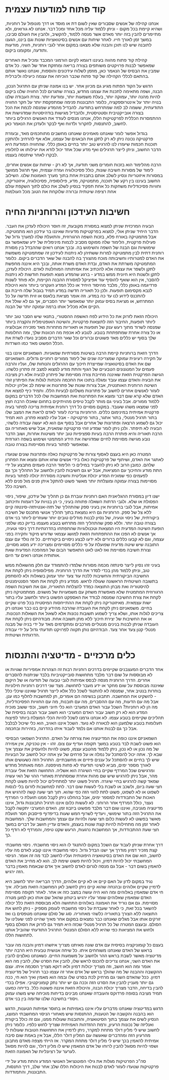 קוד פתוח למודעות עצמית
=======

אנחנו קהילה של אנשים שסבורים שאין לשום דת או מוסד או דרך מונופול על רוחניות, ושהיא
קיימת בכל מקום - וניתן ללמוד עליה מכל אחד ומכל דבר. אנחנו לא גורואים, ולא מתיימרים
להבין בזה יותר מאדם אשר מנסה ללמוד, להקשיב, ולהבין את העולם סביבו, במשך זמן לאורך חייו. 
לאחר שיחות עם אנשים בסיטואציות שונות וגם ביננו, הגענו לתובנה שיש לנו תוכן והבנה 
שלא מצאנו במקום אחר לגבי רוחניות, חוויה, מודעות ותודעה, ומקומנו ביקום. 

קהילת קוד פתוח מהווה בעיננו דוגמא לקיום הורמוני המכבד ומכיל את האחרים שמאפשר
לבנות פרויקטים משותפים בצורה בריאה ומחזקת אחד של השני. כל אדם שמבין את הבסיס 
של הנאמר כאן, מוזמן לשלוח עידכונים והוספות, ואנחנו נאשר אותם בהתאם לכללי הקהילה
של קוד פתוח שכבר הוכיחה את עצמה כיעילה וליברלית. 

הדגש על הקוד הפתוח מגיע גם מכיוון אחר. יש בנו אמונה שניתן עם התרגול הנכון, הבנה, ושפה
מתאימה לתכנת את עצמנו מחדש, בצורה שתגרום לכל החוויה שלנו ביקום להיות מהנה יותר, עמוקה
יותר, בעלת משמעות יותר, ומודעת יותר. צורת העבודה שלנו בנויה יותר על אינטרוספקציה, כלומר 
התבוננות פנימה שמתפקסת יותר על חקר החוויה התודעתית, ששמה לב למה שמתרחש בתודעה. להבדיל 
מהמדע שמנסה לכמת את הכל בצורה אובייקטיבית וסטטיסטית, ולהבדיל מגישות בודהיסטיות שמדגישות
את ההתמסרות הכללית לפרקטיקות הללו, אנחנו מנסים לעודד את האנשים הרגילים ביותר לחשוב, להתנסות, 
לחקרור ולדווח ואף לבקר ולעדכן את הנאמר כאן. 

בגדול אפשר לומר שאנחנו מאמינים שאנחנו מחשבים מתוחכמים מאד, ובעזרת פרקטיקה נכונה ניתן 
לא רק לתקן את הבאגים של עצמנו, אלא אף להרחיב ולהתקין תוכנות חכמות שיעזרו לנו להרגיש 
טוב יותר בחיים באופן כללי. שהחוויה המודעת היא הדבר החשוב, וניתן לייצר תרגילים ואף מדע 
שכל אחד יכול לודא את יעילותו או לחלופין לבקרו לאחר שיתנסה בעצמו. 

הרבה מהלימוד הוא בזכות חומרים משני תודעה, אך לא רק - שיחות עם אנשים אחרים, לימוד
של מסורות חשיבה שונות, כולל פסיכולוגיה ועזרה עצמית, ואף תרגול ממושך במסורות איזוטריות
ונסיון לשלב אותם בתבנית אחת בתוך מערך האמונות שלנו. השילוב החשוב בעיננו בין 
רקע של תוכנה, מתמטיקה, מדע, פילוסופיה, פסיכולוגיה, איזוטריקה, וחוויות פסיכודליות משחקות כל אחת 
תפקיד בנסיון לשלב את כולם לתוך השקפת עולם אחת רציפה שיטתית וברורה שלוקחת את הטוב מכל העולמות

חשיבות העידכון והרוחניות החיה
========

הבעיה המרכזית שניתן למצוא במסורת מקובעת, זה חוסר היכולת לעדכן את העבר. הדבר היחיד שניתן אולי,
למצוא בפרקטיקות מדעיות שאיננו בר עידכון הוא מתמטיקה. אבל מתמטיקה באורח פלא, בזכות השפה
הרגורוזית, והתועלת שלה למערך גדול של פעילות פרקטית, הלימוד שלה מפוקס מסביב לכמות מינימלית
של ידע שמאפשר גם שימושיות וגם הבנה של השפה והשימוש בה. ובכך אנחנו רואים שההבדל בין מסורת 
רוחנית דתית לבין מתמטיקה למרות ששתיהן לא ניתנות לעידכון זה שמתמטיקה משמשת את האדם למטרותיו
וחשיבותה מוכח מהצורך בה להבנה של שאר הדברים ביקום. כלומר המתמטיקה משרתת את האדם, ובדת האדם 
משרת אותה, ובכך היא איננה מחפשת לתקן ולשפר את עצמה אלא להכתיב את אמיתותה המוחלטת לאדם. היכולת 
לעדכן, לתקן ולשנות היא חיונית ממש במדע - ברגע שהמדע מוצא תופעות חודשות לא ניתנות להסבר, אין הוא
שואף להוסיף עוד אפיציקל למסורת ההבנה הקיימת, ולא פוחד לשנות פרדיגמה באופן כללי, מלבד מהיסוד היחיד
או כלל המדע העקרוני ביותר והוא היכולת לנבא מקסימום תופעות. ולכן כל תאוריה חדשה במדע תמיד בגבול שלה
חייבת גם להתכנס לידוע לנו עד כה במדע. וזה אומר מציאת בלאנס או זוית חדשה על כל המתרחש, או מציאת בסיס
עמוק יותר שמאפשר יותר הסברים, אך גם לא שולל את הקיים אלא מכליל אותו ברמה עמוקה יותר של הבנה. 

היכולת הזאת לזרוק את כל הידוע לפח האשפה ההסטורי, בתנאי שיש הסבר טוב יותר ליותר תופעות, החיבור הזה
לתוצאות פרקטיות, והשיטה האופטימלית והקצרה ביותר שמנסה לשרוד מתוך רעש ענק של תופעות או תאוריות מתחרות 
מאד מזכירה אבולוציה או כל צורה אחרת שמתפתחת בטבע. לטבע לא אכפת מה הכוונות שלך, ומה החלומות שלך
בסוף יש כללים מאד פשוטים וברורים וכל שאר הדברים מסביב נועדו לשרת את הכלל הפשוט מאד כמו השרדות. 

הדרך הזאת ברוחניות קיימת הרבה בשיטות מסורתיות שמאניות. השמאניזם איננו בנוי על חקירה רעיונית עמוקה
שמצריכה שנים של לימוד ממורים רוחניים גדולים. השמאניזם שם את האדם בסיטואציה שמייצרת חיכוך עם ההרגלים
והנוחות שלו, ועליו והרבה פעמים על המנגנונים הטבעיים של הגוף והתת מודע למצוא למצב זה פתרון כלשהו. הגישה 
הפרקטית הזאת שאיננה מחייבת צורה מסויימת של פיתרון לבעיה אלא רק מציבה את הבעיה והאדם עצמו עובד ומגלה
בתוכו את החכמה והכחות לגלות את הפיתרון זוהי השיטה הרוחנית האותנטית, אבל צורות שונות של פתרונות או 
שימת לב אליהן יכולות לעזור לאנשים אחרים לחשוב על פתרונות משלהם לבעיות הללו. ותמיד כיף למצוא את האדם 
שלא קרא שום דבר ומוצא את הפתרונות ואת המחשבות שלו לכל הדברים במקום ללמוד ממורים. אבל בעיני גם מותר 
לקבל טיפים מהויתיקים בתחום שאכלו הרבה חצץ לפני שמצאו משהו שעובד. במקום מסויים כל דרך רוחנית אמיתית
צריכה לפתור בעיה פרקטית אמיתית במינימום כללים. הרוחניות צריכה לעזור לאדם לראות את המצב שלו בתור תרגיל
מנטלי, בתור אתגר, בתור פרקטיקה - אבל עליו למצוא פתרון. הוא תמיד יכול גם לשמוע הרצאה ופתרונות של אחרים
אבל בסוף אם הוא לא יעשה עבודה כלשהי, הבעיה לא תיפתר. ולכן ניתן לומר שמדע זוהי פרקטיקה שמאנית, אבל 
שיש מאחוריה גם הרבה תאוריה והיא פותרת הרבה בעיות ספציפיות טוב יותר משיטות אחרות, ושוב הדבר נובע מגישה
מסויימת לחיים שמדגישה את הידע המתמטי ושימוש בשפה רגורוזית שמאפשר לפתור בעיות מסויימות בצורה טובה. 

המטרה כאן היא בעצם לאסוף צורות של פרקטיקות כאלה ופתרונות שונים שנועדו לאתגר את האדם, ושיתוף של פרקטיקות
כאלו בידי אנשים שחוו אותם ומצאו את הפתרון שלהם. כמובן הרוב לא ניתן להעביר במילים כי הלימוד הרבה פעמים
מתבצע על ידי התת מודע והחיכוך עם המציאות, אבל יש גם חשיבות להבין ולחשוב על התהליך וכך גם לפעמים כפי
שמוכיח המדע יכולת אנליטית וחשיבה מסודרת יכולה לפתור בעיות מסויימות בצורה עמוקה ומוצלחת יותר מאשר פשוט 
להתקל איתן פנים מול פנים ללא חשיבה כלל. 

ישנו דיון במסורת ההגליאנית האם רוחניות עוברת גם כן תהליך של עידכון, שיפור, ניפוי הפסולת או שלא.
ולגבי הדתות השאלה פתוחה בעיני, כי הן בנויות על דוגמות ותיכתוב אמיתות, אבל לגבי ברוחניות אין בעיני
ספק שהתהליך של תזה-אנטיתזה-סינטזה קיים ללא צל של ספק. הרוחניות גם היא נמצאת בתוך תהליך אנושי מתכנס
של חשיבה ביקורתית, של ניסוי וטעיה, של נסיון לבנות מודלים טובים יותר שעוזרים ליותר בני אדם בצורה 
טובה יותר. וללא ספק שהתהליך הזה מתרחש בטבע מעצמו בדיוק כמו שלפני הופעת השיטה המדעית היו המצאות 
וטכנולוגיות שהתפתחו בהדרגתיות דרך ניסוי וטעיה, אך אנשים לא הפכו את ההתפתחות הזאת למושג עצמאי שדורש 
מיקוד וחקירה בפני עצמה, וגם לא קבעו כללים ברורים ולא ידעו לבצע ניסויים ביקורתיים. כל זה נולד עם 
עצם התובנה שיש שיטה מדעית שפועלת על פי כללים מסויימים ומצריכה ידע מסוג מסויים, וצורת חשיבה מסויימת
ואז לאט לאט התאפשר הבום של המהפכה המדעית שאת אותותיה אנחנו רואים עד היום. 

בעיני זהו נסיון לייצר סינתזה מכמה מסורות שלמדו להתמודד עם חלק מהשאלות ממש טוב, וניתן ללמוד 
מהן בכדי לסדר את הדרך הרוחנית. מפילוסופיה ניתן לקחת את החשיבה הביקורתית והחשיבות ללכת עוד צעד
יותר עמוק בשאלות ולא להסתפק בתשובה השיטחית הראשונה שעולה לראש. ממדע ניתן לקחת את חוסר הסנטימנטים
להיסטוריה ואת מבחן התוצאה כמדד להצלחת התאוריה, וגם את חשיבות השפה הרגורוזית המתמטית שלא מאפשרת
משחק עם משמעויות של מושגים. ממתמטיקה ניתן לקחת את צורת החשיבה שמנסה לבודד את האספקט הפשוט ביותר
ולחשוב עליו בתור ישות עצמאית. מאיזוטריקה ניתן לקחת את ההתייחסות המיסטית בכל פרט שקיים בחיים. משמאניזם
ניתן לקחת את העובדה שהרבה מהידע קיים בנו כבר ואנחנו רק צריכים לגלות אותו, ושלא צריך לשמוע תשובות
נכונות אלא לשאול את השאלות הנכונות. או את החשיבות של יצירת חיכוך ללא מתן תשובה אחת. מבודהיזם ניתן 
לקחת את העובדה שניתן לבנות בנינים מנטליים מורכבים ומתקדמים מאד על ידי בניה של מבנה מנטלי קטן 
צעד אחר צעד. הבודהיזם נותן תקווה לפרויקט תודעתי גדול על ידי עבודה הדרגתית ושיטתית. 

כלים מרכזיים - מדיטציה והתנסות
====== 

אחד הדברים המעצבנים שקיימים בדרכים רוחניות רבות זה הצהרות אמפיריות שגויות או לא מבוססות
על שום דבר מלבד מתחושות סובייקטיביות בלבד שניתנות להסברים אחרים. הדרך הרוחנית מנסה 
לבסס אמיתות לגבי טבעה של תודעה או של היקום שאיננה מבוססת על שום מחקר או ידע מעבר לתחושה. 
מצד שני דרכים רוחניות חילוניות בוחרות בנטיב אחר, שמנסה לא להתנגד לשכל כלל אלא לייצר תרגיל 
שאיננו שיכלי כלל - להשקיט את המחשבה. תתבונן בנשימה הם אומרים, תן למחשבות לחלוף כמו ענן. אבל
מה עם הדעות, מה עם ההסברים, מה עם תובנות, מה עם החוויות הפסיכודליות, מה הן לא רוחניות? השכל עבור האדם המערבי
הוא כלי חיוני חשוב, וכפי ששוב מוכיח המדע הוא לא רק חשוב עבור האדם המערבי הוא חשוב עבור הבנה
בסיסית של תהליכים שקיימים בטבע עצמו. לא אנחנו גרמנו לשכל להיות הכלי המוצלח ביותר לפיצוח 
תעלומות בטבע שלמענן הוא לכאורה לא נועד. השכל איננו האויב, הוא כלי שיכול לבלבל אבל כך גם 
לבנות אותנו אם נלמד לעבוד איתו בהדרגה, בזהירות ובחכמה. 

השמאניזם איננו כופה את המדיטציה ואת צורתה על האדם. התרגיל השמאני הבסיסי הוא פשוט לשבת לבד
בטבע במשך תקופה ועדיף עם צום. זהו - אין טכניקה, אין אמירה של מה נכון או לא נכון, ניתן ללמוד
מהטבע עצמו, פשוט להיות ולהעסיק את עצמך איך שבא לך. אתה יכול להסתכל על נמלה או על פרחים של עץ
אתה יכול לחשוב על הבעיות שיש לך בחיים או להסתכל על עננים פיזיים או מחשבתיים. התרגיל הזה כשעושים
אותו לאורך מספר ימים, מביא לשינוי תודעתי לא פחות מויפסנה. המח מאותחל מחדש ומרגישים שכל המרדף
שקיים בחיי השיגרה הוא אשליה. התחושה הזאת אולי עוברת מהר, אבל ניתן להרגיש שיש שם מהות אחרת שמסתתרת
מאחורי ההוי של האי עשיה שמאד קשה להרגיש בחיי שיגרה. תרגיל פשוט יותר למתחילים יכול להיות פשוט לקחת
חצי שעה ביום, ולשכב או לשבת בלי לעשות שום דבר. לתת למחשבות לזרום בלי לנסות לשפוט או לא לשפוט, פשוט
לתת להווי הזה כפי שהוא. תוך חצי שעה קשה להרגיש את האכות של התבודדות למספר ימים, אבל בהחלט ניתן 
לקבל ממנו תועלת כי המרדף נעצר, כולל המרדף אחר הרוחני. לא לעשות כלום איננו תרגיל התבוננות גדול, 
איננו מדיטציה מגניבה, ואיננו שום דבר מלבד מפשוט ביזבוז זמן. האדם המערבי יתקשה לקבל את התרגיל הזה
בתור שימושי, ויעדיף לשרוף חמש שעות בדיפדוף פייסבוק חסר תועלת מאשר בפשוט לא לעשות כלום חצי שעה ולהיות 
עם עצמך והמחשבות שלך. המחשבות לאחר זמן מה מתחילות להיות קצת שונות בעצמן, והאדם עדיין חושב על 
דברים במשך חצי שעת ההתבודדות, אך המחשבות נרגעות, הרעש שקט טיפה, והמרדף לא רודף כל כך. 

דרך אחרת שניתן לעבוד עם השכל במקום להתנגד לו הוא ניסוי מחשבתי. ניסוי מחשבתי קצת מזכיר דמיון מודרך
אך ישנו הבדל גדול. ניסוי מחשבתי איננו קובע לאדם מה עליו לחשוב, הוא שם את האדם בסיטואציה היפוטתית
ועליו לחשוב לבד מה זה אומר. הניסוי המחשבתי יכול להיות דמיון, ויכול להיות פשוט שימת לב. הוא לא מחייב
את האדם להאמין בשום דבר - אבל גם מנסה לגרום לאדם לחשוב איך אדם שבאמת מאמין בדבר הזה ירגיש. 

נגיד במקום לדון על האם קיים או לא קיים אלוהים, הדרך הבריאה יותר לחשוב היא לדמיין שקיים אלוהים
ובהנחה שהוא קיים ניתן לחשוב לאן המחשבה הזאת מובילה. איך חי אדם שמאמין באלוהים ומה הוא היה עושה
במצב כזה או אחר. לאחר תקופה מסויימת האדם שמאמין שאלוהים שומר עליו ירגיש ביטחון 
שהאל שם אותו כאן למען מטרה מסויימת. גם אם נוריד את האמונה באלוהים התחושה הלא מבוססת הזאת 
כלל יכולה להשאר בכל זאת, כי לאחר שעבדת על ניסוי מחשבתי לעומק מספיק - ניתן לחוש את התוצאה ללא 
הצורך בתאוריה כלשהי מאחוריה. סוג של סולם שאנחנו מטפסים בו ואז זורקים אותו אבל מגלים שאנחנו 
כבר נמצאים במקום אחר מאיך שהיינו לפני שעלינו על הסולם. ובעצם המטרה של כל תרגיל מנטלי שכזה היא
תמיד גם לזרוק את הסולם בסוף ולחוש את המציאות כפי שהיא ללא הסולם המנטלי התרגיל התודעתי שהוביל 
אותנו לתחושות הללו. 

בעצם כל קומוניקציה בסיסית עם אדם שונה מאיתנו מצריך איזשהו דמיון והבנה מה עובר בראש של האדם שאנחנו 
משוחחים איתו. כל שיחה אנושית טבעית היא הרבה יותר מדיטציה מאשר לשבת בראש ההר ולחשוב על משמעות החיים. 
כשאנחנו נאלצים להבין את האדם השני, אנחנו צריכים להכנס לראש שלו, להבין את הסרט שלו, להבין מה הוא 
אומר ומה הוא חושב, וזה מצריך יכולות דמיון ולאו דוקא מצריך הסכמה איתו. עצם ההקשבה וההבנה של מה 
שהולך בראש של אדם אחר זה עצמו כבר תרגיל של מדיטצית דמיון. ככל שהאדם השני גם מרחיק לכת בסרט שלו
ובמה הוא מאמין ואיך הוא חי, ככה גם יותר מעניין להבין את הסרט הזה וככה גם יש יותר נתק קומוניקטיבי. 
אפילו בכדי להבין בדיחה, הדבר מצריך יכולת הבנה, והיכולת הזאת איננה פשוטה כלל. בדיחה כמעט תמיד מציבה
בסופה פרדוקס והעובדה שאנחנו מבינים בדיחות מוכיחה שיש משהו עמוק ויסודי בחשיבה שלנו שדומה בין בני אדם.

הדגש במדיטציה שאנחנו מדברים עליו איננו באמיתות או בחוסר אמיתות הטענות, הדגש הוא בהבנה והקשבה
של הטענות, ההתנסות שיש מאחורי הניסוי המחשבתי המוצג, הנסיון לשים את עצמך בתוך הסיטואציה, 
והתובנות שעולות ממנו, וגם זה כולל ביקורת ואנליזה של נכונות הרעיון, ורמת ההזדהות האמיתית
שצריך לחוש כלפיו. כלומר ניתן לחשוב שיש לי מליון דולר מתחת למקרר, ניתן לדמיין את התחושות הטובות
שעולות לי מהרעיון הזה ומהדברים שאעשה עם המליון דולר הללו, אבל אין באמת שום סיבה אמיתית להאמין 
בכך שיש לי מליון דולר מתחת המקרר. אז הייתי מצפה מאדם מתבונן ושפוי להיות מסוגל להבין לרוחו של 
אדם המאמין שיש לו מליון דולר, וגם להיות מסוגל לערער על רציונליות של האמונה הזאת. 

סה"כ הפרטיקות מגלות את גילוי הפוטנציאל האנושי המודע והתת מודע על ידי פרקטיקות שנועדו לעזור לאדם 
לבנות את היכולות הללו שלב אחר שלב, דרך התנסות, התבוננות, והתמודדות. 
